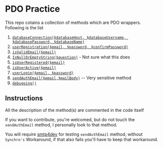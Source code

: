 # PDO Practice

This repo cotains a collection of methods which are PDO wrappers. Following is the list

 1. [`databaseConnection($databaseHost, $databaseUsername, $databasePassword, $databaseName)`](https://github.com/dextel2/dex-con/blob/master/UserActions.php#L28)
 2. [`userRegistration($email, $password, $confirmPassword)`](https://github.com/dextel2/dex-con/blob/master/UserActions.php#L143)
 3. [`isValidEmail($email)`](https://github.com/dextel2/dex-con/blob/master/UserActions.php#L92)
 4. [`IsNullOrEmptyString($question)`](https://github.com/dextel2/dex-con/blob/master/UserActions.php#L133) - Not sure what this does
 5. [`isUserRegistered($email)`](https://github.com/dextel2/dex-con/blob/master/UserActions.php#L143)
 6. [`isUserActive($email)`](https://github.com/dextel2/dex-con/blob/master/UserActions.php#L172)
 7. [`userLogin($email, $password)`](https://github.com/dextel2/dex-con/blob/master/UserActions.php#L197)
 8. [`sendAuthEmail($email,$mailBody)`](https://github.com/dextel2/dex-con/blob/master/UserActions.php#L222) -- Very sensitive method
 9. [`debugging()`](https://github.com/dextel2/dex-con/blob/master/UserActions.php#L269)

 ## Instructions

 All the description of the method(s) are commented in the code itself

 If you want to contribute, you're welcomed, but do not touch the `sendAuthEmail` method, I personally look to that method.

 You will require [smtp4dev](http://smtp4dev.codeplex.com/) for testing `sendAuthEmail` method, without `Synchro's` Workaround, if that also fails you'll have to keep that workaround.